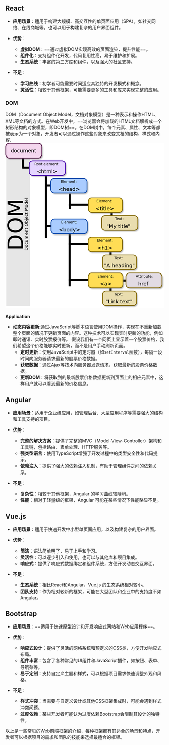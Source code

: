

## React

- **应用场景**：适用于构建大规模、高交互性的单页面应用（SPA），如社交网络、在线商城等。也可以用于构建复杂的用户界面组件。
  
- **优势**：
  - **虚拟DOM**：==通过虚拟DOM实现高效的页面渲染，提升性能==。
  - **组件化**：支持组件化开发，代码复用性高，易于维护和扩展。
  - **生态系统**：丰富的第三方库和组件，以及强大的社区支持。
  
- **不足**：
  - **学习曲线**：初学者可能需要时间适应其独特的开发模式和概念。
  - **灵活性**：相较于其他框架，可能需要更多的工具和库来实现完整的应用。
### DOM
DOM（Document Object Model，文档对象模型）是一种表示和操作HTML、XML等文档的方式。在Web开发中，==浏览器会将加载的HTML文档解析成一个树形结构的对象模型，即DOM树==。在DOM树中，每个元素、属性、文本等都被表示为一个对象，开发者可以通过操作这些对象来改变文档的结构、样式和内容.<br>
![alt text](img/image1.png)<br>

**Application**
+ **动态内容更新**:通过JavaScript等脚本语言使用DOM操作，实现在不重新加载整个页面的情况下更新页面的内容。这种技术可以实现实时更新的功能，例如即时通讯、实时股票报价等。
假设我们有一个网页上显示着一个股票价格，我们希望这个价格能够实时更新，而不是用户手动刷新页面。
  + **定时更新**：使用JavaScript中的定时器（如`setInterval`函数），每隔一段时间向服务器请求最新的股票价格数据。
  + **获取数据**：通过Ajax等技术向服务器发送请求，获取最新的股票价格数据。
  + **更新DOM**：将获取到的最新股票价格数据更新到页面上的相应元素中，这样用户就可以看到最新的价格信息。


## Angular

- **应用场景**：适用于企业级应用，如管理后台、大型应用程序等需要强大的结构和工具支持的项目。

- **优势**：
  - **完整的解决方案**：提供了完整的MVC（Model-View-Controller）架构和工具链，包括路由、表单处理、HTTP服务等。
  - **强类型语言**：使用TypeScript增强了开发过程中的类型安全性和代码提示。
  - **依赖注入**：提供了强大的依赖注入机制，有助于管理组件之间的依赖关系。

- **不足**：
  - **复杂性**：相较于其他框架，Angular 的学习曲线较陡峭。
  - **性能**：相对于轻量级的框架，Angular 可能在某些情况下性能略显不足。

## Vue.js

- **应用场景**：适用于快速开发中小型单页面应用，以及构建复杂的用户界面。

- **优势**：
  - **简洁**：语法简单明了，易于上手和学习。
  - **灵活性**：可以逐步引入和使用，也可以与其他库和项目集成。
  - **响应式**：提供了响应式数据绑定和组件系统，方便开发动态交互界面。

- **不足**：
  - **生态系统**：相比React和Angular，Vue.js 的生态系统相对较小。
  - **团队支持**：作为相对较新的框架，可能在大型团队和企业中的支持度不如Angular。

## Bootstrap

- **应用场景**：==适用于快速原型设计和开发响应式网站和Web应用程序==。

- **优势**：
  - **响应式设计**：提供了灵活的网格系统和预定义的CSS类，方便开发响应式布局。
  - **组件丰富**：包含了各种常见的UI组件和JavaScript插件，如按钮、表单、导航条等。
  - **易于定制**：支持自定义主题和样式，可以根据项目需求快速调整外观和风格。

- **不足**：
  - **样式冲突**：当需要与自定义设计或其他CSS框架集成时，可能会遇到样式冲突问题。
  - **过度依赖**：某些开发者可能认为过度依赖Bootstrap会限制其设计的独特性。

以上是一些常见的Web前端框架的介绍，每种框架都有其适合的场景和特点，开发者可以根据项目的需求和团队的技能来选择最适合的框架。